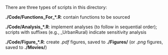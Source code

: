 There are three types of scripts in this directory:

**./Code/Functions_For_\*.R**: contain functions to be sourced

**./Code/Analysis_\*.R**: implement analyses (to follow in sequential order); scripts with suffixes (e.g., _UrbanRural) indicate sensitivity analysis

**./Code/Figure_\*.R**: create *.pdf* figures, saved to **./Figures/** (or *.png* figures, saved to **./Movies/**)
